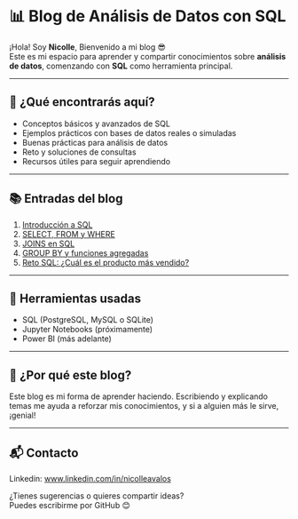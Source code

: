 # 📊 Blog de Análisis de Datos con SQL

¡Hola! Soy **Nicolle**, Bienvenido a mi blog 😎  
Este es mi espacio para aprender y compartir conocimientos sobre **análisis de datos**, comenzando con **SQL** como herramienta principal.

---

## 🚀 ¿Qué encontrarás aquí?

- Conceptos básicos y avanzados de SQL
- Ejemplos prácticos con bases de datos reales o simuladas
- Buenas prácticas para análisis de datos
- Reto y soluciones de consultas
- Recursos útiles para seguir aprendiendo

---

## 📚 Entradas del blog

1. [Introducción a SQL](posts/introduccion-a-sql.md)
2. [SELECT, FROM y WHERE](posts/select-from-where.md)
3. [JOINS en SQL](posts/joins-en-sql.md)
4. [GROUP BY y funciones agregadas](posts/group-by-funciones-agregadas)
5. [Reto SQL: ¿Cuál es el producto más vendido?](posts/reto-producto-mas-vendido.md)

---

## 🧰 Herramientas usadas

- SQL (PostgreSQL, MySQL o SQLite)
- Jupyter Notebooks (próximamente)
- Power BI (más adelante)

---

## 🌱 ¿Por qué este blog?

Este blog es mi forma de aprender haciendo. Escribiendo y explicando temas me ayuda a reforzar mis conocimientos, y si a alguien más le sirve, ¡genial!

---

## 📬 Contacto 

Linkedin: www.linkedin.com/in/nicolleavalos

¿Tienes sugerencias o quieres compartir ideas?  
Puedes escribirme por GitHub 😊
